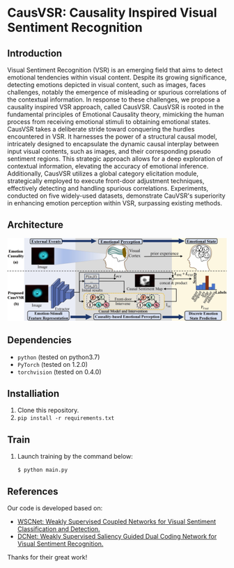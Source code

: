 # CausVSR: Causality Inspired Visual Sentiment Recognition

## Introduction
Visual Sentiment Recognition (VSR) is an emerging field that aims to detect emotional tendencies within visual content. Despite its growing significance, detecting emotions depicted in visual content, such as images, faces challenges, notably the emergence of misleading or spurious correlations of the contextual information. In response to these challenges, we propose a causality inspired VSR approach, called CausVSR. CausVSR is rooted in the fundamental principles of Emotional Causality theory, mimicking the human process from receiving emotional stimuli to obtaining emotional states. CausVSR takes a deliberate stride toward conquering the hurdles encountered in VSR. It harnesses the power of a structural causal model, intricately designed to encapsulate the dynamic causal interplay between input visual contents, such as images, and their corresponding pseudo sentiment regions. This strategic approach allows for a deep exploration of contextual information, elevating the accuracy of emotional inference. Additionally, CausVSR utilizes a global category elicitation module, strategically employed to execute front-door adjustment techniques,  effectively detecting and handling spurious correlations. Experiments, conducted on five widely-used datasets, demonstrate CauVSR's superiority in enhancing emotion perception within VSR, surpassing existing methods. 

## Architecture
![](https://github.com/anonymousijacai/CausVSR/blob/main/introduction.jpg)

## Dependencies
- <code>python</code> (tested on python3.7)
- <code>PyTorch</code>  (tested on 1.2.0)
- <code>torchvision</code>  (tested on 0.4.0)

## Installiation
 1. Clone this repository.
 2. <code>pip install -r requirements.txt</code>

<!-- 
## Data Preparation
 1. Download large-scale dataset FI-8 [here](https://drive.google.com/drive/folders/1gz5WhybpFT7F3YJ8Hl-6gxYWq12Gmbax?usp=drive_link), and put the splited dataset into <code>CauVSR/FI</code>.
 2. Download small-scale dataset [Emotion-6](http://chenlab.ece.cornell.edu/downloads.html).
-->

## Train
1. Launch training by the command below:
   ```
   $ python main.py
   ```
<!--    
## Visualization
- The Causal Psuedo Sentiment Maps can be download [here](https://drive.google.com/drive/folders/1Q4MLwrv5lJamNgAGeYL1dg-4JdmpLoHd?usp=drive_link).
-->

<!-- 
## TODO (_if be accepted_)
- Release the code of the Global Category Elicitation Module (GCSM).
- Release the code of the Surface Normal Loss (L<sub>SNL</sub>).
- Release the code of drawing confusion matrix.
- All training weights of experiments will be available after acceptance of the paper (the training weight on FI-8 dataset can be obtained [here](https://drive.google.com/file/d/1dZD9dfyB104KgRxUz2NDhkaEPMq2C9MK/view?usp=drive_link)).
- All training models will be available after acceptance of the paper.
-->
  
## References
Our code is developed based on:
- [WSCNet: Weakly Supervised Coupled Networks for Visual Sentiment Classification and Detection.](https://ieeexplore.ieee.org/document/8825564)
- [DCNet: Weakly Supervised Saliency Guided Dual Coding Network for Visual Sentiment Recognition.](https://www.researchgate.net/publication/374300197_DCNet_Weakly_Supervised_Saliency_Guided_Dual_Coding_Network_for_Visual_Sentiment_Recognition)

Thanks for their great work!


